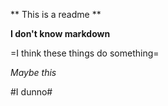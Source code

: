 ** This is a readme **

__I don't know markdown__

=I think these things do something=

*Maybe this*

#I dunno#
